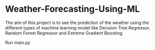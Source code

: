 # Weather-Forecasting-Using-ML
The aim of this project is to see the prediction of the weather using the different types of machine learning model like Decision Tree Regressor, Random Forest Regressor and Extreme Gradient Boosting.

Run main.py

